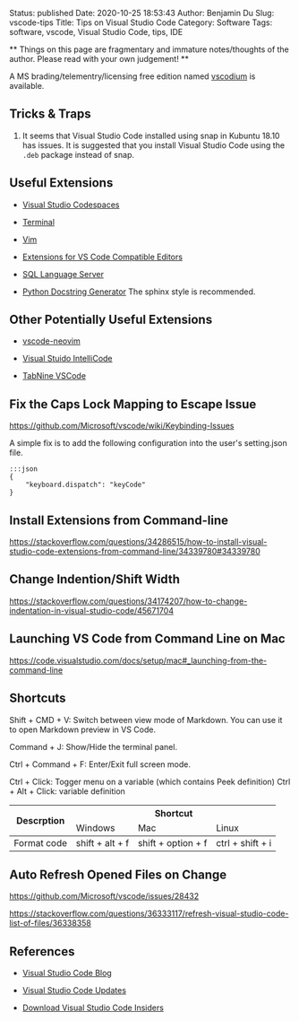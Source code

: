 Status: published
Date: 2020-10-25 18:53:43
Author: Benjamin Du
Slug: vscode-tips
Title: Tips on Visual Studio Code
Category: Software
Tags: software, vscode, Visual Studio Code, tips, IDE

**
Things on this page are fragmentary and immature notes/thoughts of the author.
Please read with your own judgement!
**

A MS brading/telementry/licensing free edition named 
[vscodium](https://github.com/VSCodium/vscodium)
is available.

## Tricks & Traps

1. It seems that Visual Studio Code installed using snap in Kubuntu 18.10 has issues.
    It is suggested that you install Visual Studio Code using the `.deb` package instead of snap.

## Useful Extensions

- [Visual Studio Codespaces](https://marketplace.visualstudio.com/items?itemName=ms-vsonline.vsonline)

- [Terminal](https://marketplace.visualstudio.com/items?itemName=formulahendry.terminal)

- [Vim](https://marketplace.visualstudio.com/items?itemName=vscodevim.vim)

- [Extensions for VS Code Compatible Editors](https://open-vsx.org/)

- [SQL Language Server](https://marketplace.visualstudio.com/items?itemName=joe-re.sql-language-server)

- [Python Docstring Generator](https://marketplace.visualstudio.com/items?itemName=njpwerner.autodocstring)
    The sphinx style is recommended.

## Other Potentially Useful Extensions

- [vscode-neovim](https://marketplace.visualstudio.com/items?itemName=asvetliakov.vscode-neovim)

- [Visual Stuido IntelliCode](https://marketplace.visualstudio.com/items?itemName=VisualStudioExptTeam.vscodeintellicode)

- [TabNine VSCode](https://marketplace.visualstudio.com/items?itemName=TabNine.tabnine-vscode)

## Fix the Caps Lock Mapping to Escape Issue

https://github.com/Microsoft/vscode/wiki/Keybinding-Issues

A simple fix is to add the following configuration into the user's setting.json file.

    :::json
    {
        "keyboard.dispatch": "keyCode"
    }

## Install Extensions from Command-line

https://stackoverflow.com/questions/34286515/how-to-install-visual-studio-code-extensions-from-command-line/34339780#34339780

## Change Indention/Shift Width

https://stackoverflow.com/questions/34174207/how-to-change-indentation-in-visual-studio-code/45671704

## Launching VS Code from Command Line on Mac

https://code.visualstudio.com/docs/setup/mac#_launching-from-the-command-line

## Shortcuts

Shift + CMD + V: Switch between view mode of Markdown. You can use it to open Markdown preview in VS Code.

Command + J: Show/Hide the terminal panel.

Ctrl + Command + F: Enter/Exit full screen mode.

Ctrl + Click: Togger menu on a variable (which contains Peek definition)
Ctrl + Alt + Click: variable definition

<table class="tg">
<thead>
  <tr>
    <th class="tg-0lax" rowspan="2">Descrption</th>
    <th class="tg-0lax" colspan="3">Shortcut</th>
  </tr>
  <tr>
    <td class="tg-0lax">Windows</td>
    <td class="tg-0lax">Mac</td>
    <td class="tg-0lax">Linux</td>
  </tr>
</thead>
<tbody>
  <tr>
    <td class="tg-0lax">Format code</td>
    <td class="tg-0lax">shift + alt + f</td>
    <td class="tg-0lax">shift + option + f</td>
    <td class="tg-0lax">ctrl + shift + i</td>
  </tr>
</tbody>
</table>

## Auto Refresh Opened Files on Change

https://github.com/Microsoft/vscode/issues/28432

https://stackoverflow.com/questions/36333117/refresh-visual-studio-code-list-of-files/36338358

## References

- [Visual Studio Code Blog](https://code.visualstudio.com/blogs/2019/05/02/remote-development)

- [Visual Studio Code Updates](https://code.visualstudio.com/updates/)

- [Download Visual Studio Code Insiders](https://code.visualstudio.com/insiders/)

